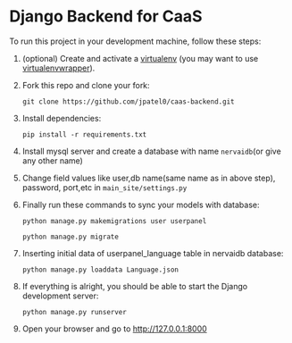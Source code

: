 # Django Backend for CaaS

To run this project in your development machine, follow these steps:

1. (optional) Create and activate a [virtualenv](https://virtualenv.pypa.io/) (you may want to use [virtualenvwrapper](http://virtualenvwrapper.readthedocs.org/)).

2. Fork this repo and clone your fork:

    `git clone https://github.com/jpatel0/caas-backend.git`

3. Install dependencies:

    `pip install -r requirements.txt`

4. Install mysql server and create a database with name `nervaidb`(or give any other name)

5. Change field values like user,db name(same name as in above step), password, port,etc in `main_site/settings.py`

5. Finally run these commands to sync your models with database:

    `python manage.py makemigrations user userpanel`

    `python manage.py migrate`
    
6. Inserting initial data of userpanel_language table in nervaidb database:

    `python manage.py loaddata Language.json`
    
7. If everything is alright, you should be able to start the Django development server:

    `python manage.py runserver`

8. Open your browser and go to http://127.0.0.1:8000


